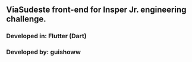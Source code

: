 ## ViaSudeste front-end for Insper Jr. engineering challenge.

### Developed in: Flutter (Dart)

### Developed by: guishoww
